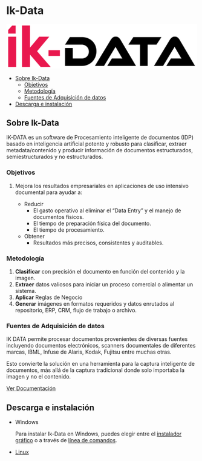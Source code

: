 # Ik-Data <!-- omit in toc -->

![Ik-Data Logo](https://github.com/ikno-sdm/ikdata-documentacion-spa/blob/soporte_updates/media/Ik-Data.png?raw=true)

- [Sobre Ik-Data](#sobre-ik-data)
  - [Objetivos](#objetivos)
  - [Metodología](#metodología)
  - [Fuentes de Adquisición de datos](#fuentes-de-adquisición-de-datos)
- [Descarga e instalación](#descarga-e-instalación)

## Sobre Ik-Data

IK-DATA es un software de Procesamiento inteligente de documentos (IDP) basado en inteligencia artificial potente y robusto para clasificar, extraer metadata/contenido y producir información de documentos estructurados, semiestructurados y no estructurados.

### Objetivos

1. Mejora los resultados empresariales en aplicaciones de uso intensivo documental para ayudar a:

    - Reducir
      - El gasto operativo al eliminar el “Data Entry” y el manejo de documentos físicos.  
      - El tiempo de preparación física del documento.
      - El tiempo de procesamiento.
    - Obtener
      - Resultados más precisos, consistentes y auditables.

### Metodología

1. **Clasificar** con precisión el documento en función del contenido y la imagen.
1. **Extraer** datos valiosos para iniciar un proceso comercial o alimentar un sistema.
1. **Aplicar** Reglas de Negocio
1. **Generar** imágenes en formatos requeridos y datos enrutados al repositorio, ERP, CRM, flujo de trabajo o archivo.

### Fuentes de Adquisición de datos

IK DATA permite procesar documentos provenientes de diversas fuentes incluyendo documentos electrónicos, scanners documentales de diferentes marcas, IBML, Infuse de Alaris, Kodak, Fujitsu entre muchas otras.

Esto convierte la solución en una herramienta para la captura inteligente de documentos, más allá de la captura tradicional donde solo importaba la imagen y no el contenido.

[Ver Documentación](https://github.com/ikno-sdm/ikdata-documentacion-spa/blob/soporte_updates/Ik-Data-Doc.md)

## Descarga e instalación

- Windows

    Para instalar Ik-Data en Windows, puedes elegir entre el [instalador gráfico](https://github.com/ikno-sdm/ikdata-documentacion-spa/blob/soporte_updates/SetUp-Guides/GUI_SetUp.md) o a través de [línea de comandos](https://github.com/ikno-sdm/ikdata-documentacion-spa/blob/soporte_updates/SetUp-Guides/Command-Line_SetUp.md).

- [Linux](https://github.com/ikno-sdm/ikdata-documentacion-spa/blob/soporte_updates/SetUp-Guides/Linux_SetUp.md)
